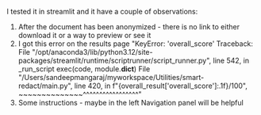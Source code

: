I tested it in streamlit and it have a couple of observations:
1) After the document has been anonymized - there is no link to either download it or a way to preview or see it
2) I got this error on the results page "KeyError: 'overall_score'
Traceback:
File "/opt/anaconda3/lib/python3.12/site-packages/streamlit/runtime/scriptrunner/script_runner.py", line 542, in _run_script
    exec(code, module.__dict__)
File "/Users/sandeepmangaraj/myworkspace/Utilities/smart-redact/main.py", line 420, in <module>
    f"{overall_result['overall_score']:.1f}/100",
       ~~~~~~~~~~~~~~^^^^^^^^^^^^^^^^^"
3) Some instructions - maybe in the left Navigation panel will be helpful